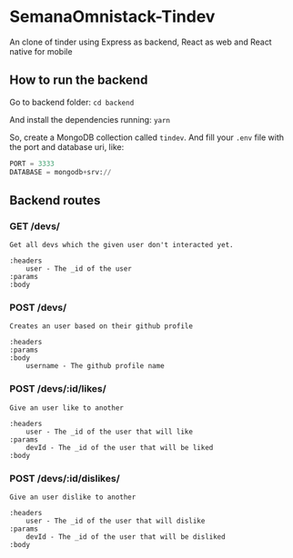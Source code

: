 # SemanaOmnistack-Tindev
An clone of tinder using Express as backend, React as web and React native for mobile

## How to run the backend

Go to backend folder: 
` cd backend `

And install the dependencies running:
` yarn `

So, create a MongoDB collection called `tindev`.
And fill your `.env` file with the port and database uri, like:

```py
PORT = 3333
DATABASE = mongodb+srv://
```

## Backend routes

### GET /devs/
    Get all devs which the given user don't interacted yet.

    :headers 
        user - The _id of the user
    :params
    :body

### POST /devs/
    Creates an user based on their github profile

    :headers 
    :params
    :body
        username - The github profile name

### POST /devs/:id/likes/
    Give an user like to another

    :headers 
        user - The _id of the user that will like
    :params
        devId - The _id of the user that will be liked
    :body

### POST /devs/:id/dislikes/
    Give an user dislike to another

    :headers 
        user - The _id of the user that will dislike
    :params
        devId - The _id of the user that will be disliked
    :body